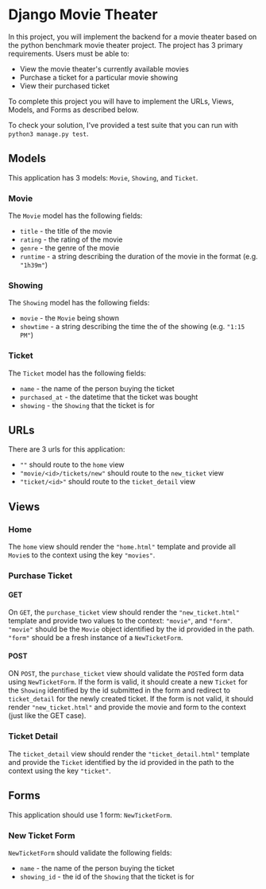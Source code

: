 # Django Movie Theater

In this project, you will implement the backend for a movie theater based on
the python benchmark movie theater project. The project has 3 primary
requirements. Users must be able to:

- View the movie theater's currently available movies
- Purchase a ticket for a particular movie showing
- View their purchased ticket

To complete this project you will have to implement the URLs, Views, Models, and
Forms as described below.

To check your solution, I've provided a test suite that you can run with
`python3 manage.py test`.

## Models

This application has 3 models: `Movie`, `Showing`, and `Ticket`.

### Movie

The `Movie` model has the following fields:

- `title` - the title of the movie
- `rating` - the rating of the movie
- `genre` - the genre of the movie
- `runtime` - a string describing the duration of the movie in the format (e.g. `"1h39m"`)

### Showing

The `Showing` model has the following fields:

- `movie` - the `Movie` being shown
- `showtime` - a string describing the time the of the showing (e.g. `"1:15 PM"`)

### Ticket

The `Ticket` model has the following fields:

- `name` - the name of the person buying the ticket
- `purchased_at` - the datetime that the ticket was bought
- `showing` - the `Showing` that the ticket is for

## URLs

There are 3 urls for this application:

- `""` should route to the `home` view
- `"movie/<id>/tickets/new"` should route to the `new_ticket` view
- `"ticket/<id>"` should route to the `ticket_detail` view

## Views

### Home

The `home` view should render the `"home.html"` template and provide all
`Movie`s to the context using the key `"movies"`.

### Purchase Ticket

#### GET

On `GET`, the `purchase_ticket` view should render the `"new_ticket.html"`
template and provide two values to the context: `"movie"`, and `"form"`.
`"movie"` should be the `Movie` object identified by the id provided in
the path. `"form"` should be a fresh instance of a `NewTicketForm`.

#### POST

ON `POST`, the `purchase_ticket` view should validate the `POST`ed
form data using `NewTicketForm`. If the form is valid, it should create a new
`Ticket` for the `Showing` identified by the id submitted in the form and
redirect to `ticket_detail` for the newly created ticket. If the form is not
valid, it should render `"new_ticket.html"` and provide the movie and form
to the context (just like the GET case).

### Ticket Detail

The `ticket_detail` view should render the `"ticket_detail.html"` template
and provide the `Ticket` identified by the id provided in the path to the
context using the key `"ticket"`.

## Forms

This application should use 1 form: `NewTicketForm`.

### New Ticket Form

`NewTicketForm` should validate the following fields:

- `name` - the name of the person buying the ticket
- `showing_id` - the id of the `Showing` that the ticket is for